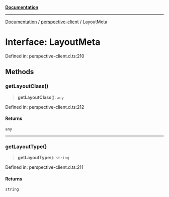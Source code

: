 [**Documentation**](../../index.md)

***

[Documentation](../../index.md) / [perspective-client](../index.md) / LayoutMeta

# Interface: LayoutMeta

Defined in: perspective-client.d.ts:210

## Methods

### getLayoutClass()

> **getLayoutClass**(): `any`

Defined in: perspective-client.d.ts:212

#### Returns

`any`

***

### getLayoutType()

> **getLayoutType**(): `string`

Defined in: perspective-client.d.ts:211

#### Returns

`string`
